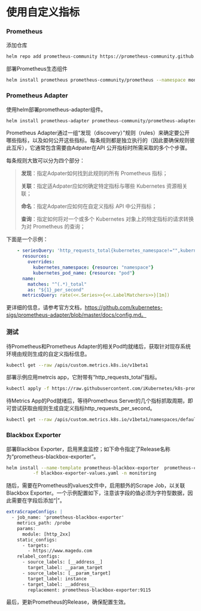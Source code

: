 # 使用自定义指标



### Prometheus

添加仓库

```bash
helm repo add prometheus-community https://prometheus-community.github.io/helm-charts 
```

部署Prometheus生态组件

```bash
helm install prometheus prometheus-community/prometheus --namespace monitoring --values prom-values.yaml --create-namespace
```



### Prometheus Adapter

使用helm部署prometheus-adapter组件。

```bash
helm install prometheus-adapter prometheus-community/prometheus-adapter --values prom-adapter-values.yaml --namespace monitoring
```



Prometheus Adapter通过一组“发现（discovery）”规则（rules）来确定要公开哪些指标，以及如何公开这些指标。每条规则都是独立执行的（因此要确保规则彼此互斥），它通常包含需要由Adpater在API 公开指标时所需采取的多个个步骤。

每条规则大致可以分为四个部分：

> **发现**：指定Adpater如何找到此规则的所有 Prometheus 指标；
>
> **关联**：指定适Adpater应如何确定特定指标与哪些 Kubernetes 资源相关联；
>
> **命名**：指定Adpater应如何在自定义指标 API 中公开指标；
>
> **查询**：指定如何将对一个或多个 Kubernetes 对象上的特定指标的请求转换为对 Prometheus 的查询；

下面是一个示例：

```yaml
    - seriesQuery: 'http_requests_total{kubernetes_namespace!="",kubernetes_pod_name!=""}'
      resources:
        overrides:
          kubernetes_namespace: {resource: "namespace"}
          kubernetes_pod_name: {resource: "pod"}
      name:
        matches: "^(.*)_total"
        as: "${1}_per_second"
      metricsQuery: rate(<<.Series>>{<<.LabelMatchers>>}[1m])
```



更详细的信息，请参考官方文档，https://github.com/kubernetes-sigs/prometheus-adapter/blob/master/docs/config.md。



### 测试

待Prometheus和Prometheus Adapter的相关Pod均就绪后，获取针对现存系统环境由规则生成的自定义指标信息。

```bash
kubectl get --raw /apis/custom.metrics.k8s.io/v1beta1
```

部署示例应用metrcis app，它附带有“http_requests_total”指标。

```bash
kubectl apply -f https://raw.githubusercontent.com/iKubernetes/k8s-prom/master/prometheus-adpater/example-metrics/metrics-example-app.yaml
```

待Metrics App的Pod就绪后，等待Prometheus Server的几个指标抓取周期，即可尝试获取由规则生成自定义指标http_requests_per_second。

```bash
kubectl get --raw /apis/custom.metrics.k8s.io/v1beta1/namespaces/default/pods/*/http_requests_per_second | jq .
```



### Blackbox Exporter

部署Blackbox Exporter，启用黑盒监控；如下命令指定了Release名称为“prometheus-blackbox-exporter”。

```bash
helm install --name-template prometheus-blackbox-exporter  prometheus-community/prometheus-blackbox-exporter \
          -f blackbox-exporter-values.yaml -n monitoring
```

随后，需要在Prometheus的values文件中，启用额外的Scrape Job，以关联Blackbox Exporter。一个示例配置如下，注意该字段的值必须为字符型数据，因此需要在字段后添加“|”。

```yaml
extraScrapeConfigs: |
  - job_name: 'prometheus-blackbox-exporter'
    metrics_path: /probe
    params:
      module: [http_2xx]
    static_configs:
      - targets:
        - https://www.magedu.com
    relabel_configs:
      - source_labels: [__address__]
        target_label: __param_target
      - source_labels: [__param_target]
        target_label: instance
      - target_label: __address__
        replacement: prometheus-blackbox-exporter:9115
```

最后，更新Prometheus的Release，确保配置生效。
